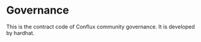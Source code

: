 # Governance

This is the contract code of Conflux community governance. It is developed by hardhat.


